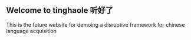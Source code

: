 ## Welcome to tinghaole 听好了

This is the future website for demoing a disruptive framework for chinese language acquisition


